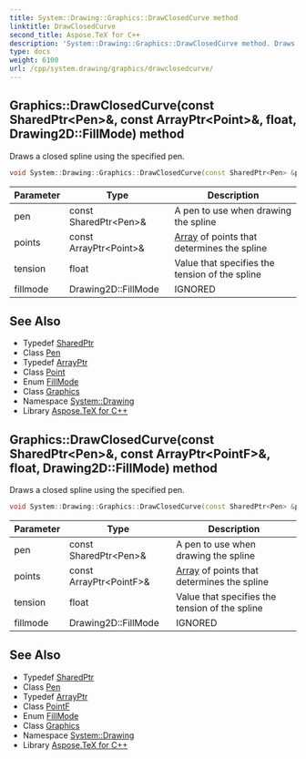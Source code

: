 ```yaml
---
title: System::Drawing::Graphics::DrawClosedCurve method
linktitle: DrawClosedCurve
second_title: Aspose.TeX for C++
description: 'System::Drawing::Graphics::DrawClosedCurve method. Draws a closed spline using the specified pen in C++.'
type: docs
weight: 6100
url: /cpp/system.drawing/graphics/drawclosedcurve/
---
```

## Graphics::DrawClosedCurve(const SharedPtr\<Pen\>\&, const ArrayPtr\<Point\>\&, float, Drawing2D::FillMode) method


Draws a closed spline using the specified pen.

```cpp
void System::Drawing::Graphics::DrawClosedCurve(const SharedPtr<Pen> &pen, const ArrayPtr<Point> &points, float tension=0.5f, Drawing2D::FillMode fillmode=Drawing2D::FillMode::Alternate)
```


| Parameter | Type | Description |
| --- | --- | --- |
| pen | const SharedPtr\<Pen\>\& | A pen to use when drawing the spline |
| points | const ArrayPtr\<Point\>\& | [Array](../../../system/array/) of points that determines the spline |
| tension | float | Value that specifies the tension of the spline |
| fillmode | Drawing2D::FillMode | IGNORED |

## See Also

* Typedef [SharedPtr](../../../system/sharedptr/)
* Class [Pen](../../pen/)
* Typedef [ArrayPtr](../../../system/arrayptr/)
* Class [Point](../../point/)
* Enum [FillMode](../../../system.drawing.drawing2d/fillmode/)
* Class [Graphics](../)
* Namespace [System::Drawing](../../)
* Library [Aspose.TeX for C++](../../../)
## Graphics::DrawClosedCurve(const SharedPtr\<Pen\>\&, const ArrayPtr\<PointF\>\&, float, Drawing2D::FillMode) method


Draws a closed spline using the specified pen.

```cpp
void System::Drawing::Graphics::DrawClosedCurve(const SharedPtr<Pen> &pen, const ArrayPtr<PointF> &points, float tension=0.5f, Drawing2D::FillMode fillmode=Drawing2D::FillMode::Alternate)
```


| Parameter | Type | Description |
| --- | --- | --- |
| pen | const SharedPtr\<Pen\>\& | A pen to use when drawing the spline |
| points | const ArrayPtr\<PointF\>\& | [Array](../../../system/array/) of points that determines the spline |
| tension | float | Value that specifies the tension of the spline |
| fillmode | Drawing2D::FillMode | IGNORED |

## See Also

* Typedef [SharedPtr](../../../system/sharedptr/)
* Class [Pen](../../pen/)
* Typedef [ArrayPtr](../../../system/arrayptr/)
* Class [PointF](../../pointf/)
* Enum [FillMode](../../../system.drawing.drawing2d/fillmode/)
* Class [Graphics](../)
* Namespace [System::Drawing](../../)
* Library [Aspose.TeX for C++](../../../)
